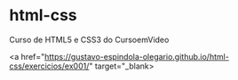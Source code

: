 # html-css
 Curso de HTML5 e CSS3 do CursoemVideo

<a href="https://gustavo-espindola-olegario.github.io/html-css/exercicios/ex001/" target="_blank>